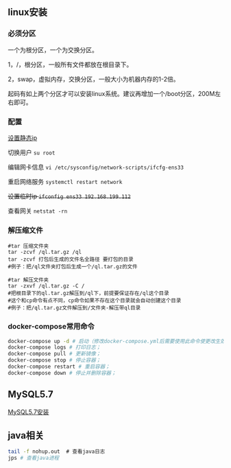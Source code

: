 ## linux安装
### 必须分区
一个为根分区，一个为交换分区。

1，/，根分区，一般所有文件都放在根目录下。

2，swap，虚拟内存，交换分区，一般大小为机器内存的1-2倍。

起码有如上两个分区才可以安装linux系统。建议再增加一个/boot分区，200M左右即可。

### 配置

[设置静态ip](https://blog.csdn.net/zhaoyoulin2016/article/details/80441353)

切换用户 `su root`

编辑网卡信息 `vi /etc/sysconfig/network-scripts/ifcfg-ens33`

重启网络服务 `systemctl restart network`

~~设置临时ip `ifconfig ens33 192.168.199.112`~~

查看网关   `netstat -rn`



### 解压缩文件

```shell
#tar 压缩文件夹
tar -zcvf /ql.tar.gz /ql
tar -zcvf 打包后生成的文件名全路径 要打包的目录 
#例子：把/ql文件夹打包后生成一个/ql.tar.gz的文件

#tar 解压文件夹
tar -zxvf /ql.tar.gz -C /
#把根目录下的ql.tar.gz解压到/ql下，前提要保证存在/ql这个目录 
#这个和cp命令有点不同，cp命令如果不存在这个目录就会自动创建这个目录
#例子：把/ql.tar.gz文件解压到/文件夹-解压带ql目录
```

### docker-compose常用命令
```sh
docker-compose up -d # 启动（修改docker-compose.yml后需要使用此命令使更改生效）
docker-compose logs # 打印日志；
docker-compose pull # 更新镜像；
docker-compose stop # 停止容器；
docker-compose restart # 重启容器；
docker-compose down # 停止并删除容器；
```

## MySQL5.7
[MySQL5.7安装](https://blog.csdn.net/WYA1993/article/details//88890883)

## java相关
```sh
tail -f nohup.out  # 查看java日志
jps # 查看java进程
```





  









